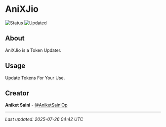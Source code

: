 # AniXJio

![Status](https://img.shields.io/badge/Status-Active-green)
![Updated](https://img.shields.io/badge/Updated-202507/26/250707/26/2526-blue)

## About

AniXJio is a Token Updater.
## Usage

Update Tokens For Your Use.

## Creator

**Aniket Saini** - [@AniketSainiOp](https://github.com/AniketSainiOp)

---

*Last updated: 2025-07-26 04:42 UTC*
